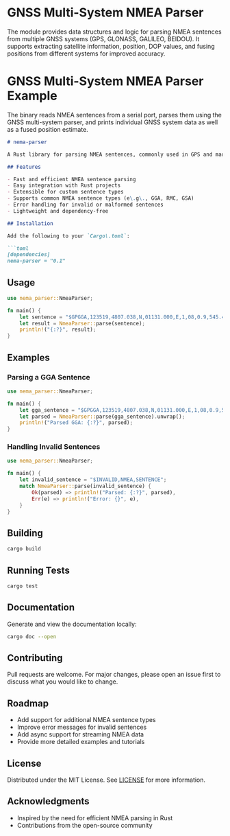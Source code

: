 # GNSS Multi-System NMEA Parser

The module provides data structures and logic for parsing NMEA sentences from multiple GNSS systems
(GPS, GLONASS, GALILEO, BEIDOU). It supports extracting satellite information, position, DOP values,
and fusing positions from different systems for improved accuracy.  

# GNSS Multi-System NMEA Parser Example

The binary reads NMEA sentences from a serial port, parses them using the GNSS multi-system parser,
and prints individual GNSS system data as well as a fused position estimate.  


```markdown
# nema-parser

A Rust library for parsing NMEA sentences, commonly used in GPS and marine navigation systems.

## Features

- Fast and efficient NMEA sentence parsing
- Easy integration with Rust projects
- Extensible for custom sentence types
- Supports common NMEA sentence types (e\.g\., GGA, RMC, GSA)
- Error handling for invalid or malformed sentences
- Lightweight and dependency-free

## Installation

Add the following to your `Cargo\.toml`:

```toml
[dependencies]
nema-parser = "0.1"
```

## Usage

```rust
use nema_parser::NmeaParser;

fn main() {
    let sentence = "$GPGGA,123519,4807.038,N,01131.000,E,1,08,0.9,545.4,M,46.9,M,,*47";
    let result = NmeaParser::parse(sentence);
    println!("{:?}", result);
}
```

## Examples

### Parsing a GGA Sentence

```rust
use nema_parser::NmeaParser;

fn main() {
    let gga_sentence = "$GPGGA,123519,4807.038,N,01131.000,E,1,08,0.9,545.4,M,46.9,M,,*47";
    let parsed = NmeaParser::parse(gga_sentence).unwrap();
    println!("Parsed GGA: {:?}", parsed);
}
```

### Handling Invalid Sentences

```rust
use nema_parser::NmeaParser;

fn main() {
    let invalid_sentence = "$INVALID,NMEA,SENTENCE";
    match NmeaParser::parse(invalid_sentence) {
        Ok(parsed) => println!("Parsed: {:?}", parsed),
        Err(e) => println!("Error: {}", e),
    }
}
```

## Building

```sh
cargo build
```

## Running Tests

```sh
cargo test
```

## Documentation

Generate and view the documentation locally:

```sh
cargo doc --open
```

## Contributing

Pull requests are welcome\. For major changes, please open an issue first to discuss what you would like to change\.

## Roadmap

- Add support for additional NMEA sentence types
- Improve error messages for invalid sentences
- Add async support for streaming NMEA data
- Provide more detailed examples and tutorials

## License

Distributed under the MIT License\. See [LICENSE](LICENSE.md) for more information\.

## Acknowledgments

- Inspired by the need for efficient NMEA parsing in Rust
- Contributions from the open-source community
```

